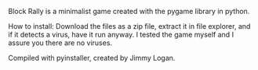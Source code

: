 Block Rally is a minimalist game created with the pygame library in python.

How to install: Download the files as a zip file, extract it in file explorer, and if it detects a virus, have it run anyway. I tested the game myself and I assure you there are no viruses.

Compiled with pyinstaller, created by Jimmy Logan.
